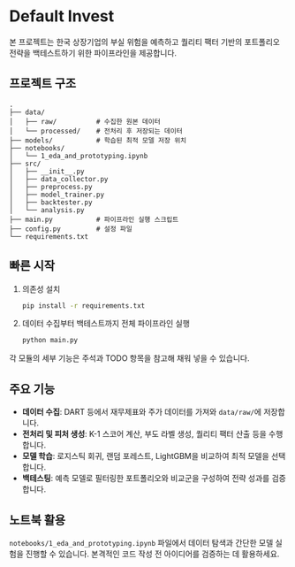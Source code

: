# Default Invest

본 프로젝트는 한국 상장기업의 부실 위험을 예측하고 퀄리티 팩터 기반의 포트폴리오 전략을 백테스트하기 위한 파이프라인을 제공합니다.

## 프로젝트 구조

```
.
├── data/
│   ├── raw/          # 수집한 원본 데이터
│   └── processed/    # 전처리 후 저장되는 데이터
├── models/           # 학습된 최적 모델 저장 위치
├── notebooks/
│   └── 1_eda_and_prototyping.ipynb
├── src/
│   ├── __init__.py
│   ├── data_collector.py
│   ├── preprocess.py
│   ├── model_trainer.py
│   ├── backtester.py
│   └── analysis.py
├── main.py           # 파이프라인 실행 스크립트
├── config.py         # 설정 파일
└── requirements.txt
```

## 빠른 시작

1. 의존성 설치
   ```bash
   pip install -r requirements.txt
   ```
2. 데이터 수집부터 백테스트까지 전체 파이프라인 실행
   ```bash
   python main.py
   ```

각 모듈의 세부 기능은 주석과 TODO 항목을 참고해 채워 넣을 수 있습니다.

## 주요 기능

- **데이터 수집**: DART 등에서 재무제표와 주가 데이터를 가져와 `data/raw/`에 저장합니다.
- **전처리 및 피처 생성**: K-1 스코어 계산, 부도 라벨 생성, 퀄리티 팩터 산출 등을 수행합니다.
- **모델 학습**: 로지스틱 회귀, 랜덤 포레스트, LightGBM을 비교하여 최적 모델을 선택합니다.
- **백테스팅**: 예측 모델로 필터링한 포트폴리오와 비교군을 구성하여 전략 성과를 검증합니다.

## 노트북 활용

`notebooks/1_eda_and_prototyping.ipynb` 파일에서 데이터 탐색과 간단한 모델 실험을 진행할 수 있습니다. 본격적인 코드 작성 전 아이디어를 검증하는 데 활용하세요.
